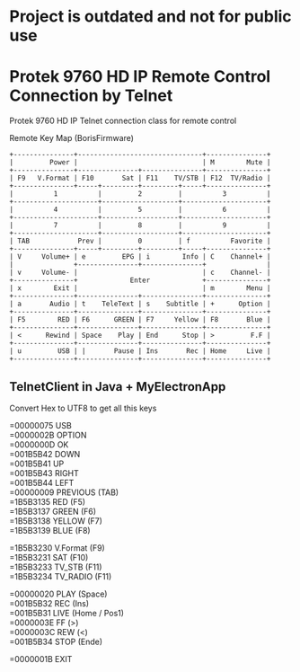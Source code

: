 # Project is outdated and not for public use

# Protek 9760 HD IP Remote Control Connection by Telnet

Protek 9760 HD IP Telnet connection class for remote control

Remote Key Map (BorisFirmware)
```
+---------------+-------------------------------+---------------+
|         Power |                               | M        Mute |
+---------------+---------------+---------------+---------------+
| F9   V.Format | F10       Sat | F11    TV/STB | F12  TV/Radio |
+---------------+-----+---------+---------+-----+---------------+
|          1          |         2         |          3          |
+---------------------+-------------------+---------------------+
|          4          |         5         |          6          |
+---------------------+-------------------+---------------------+
|          7          |         8         |          9          |
+---------------------+-------------------+---------------------+
| TAB            Prev |         0         | f          Favorite |
+---------------+-----+---------+---------+-----+---------------+
| V     Volume+ | e         EPG | i        Info | C    Channel+ |
|               +---------------+---------------+               |
| v     Volume- |                               | c    Channel- |
+---------------+             Enter             +---------------+
| x        Exit |                               | m        Menu |
+---------------+---------------+---------------+---------------+
| a       Audio | t    TeleText | s    Subtitle | +      Option |
+---------------+---------------+---------------+---------------+
| F5        RED | F6      GREEN | F7     Yellow | F8       Blue |
+---------------+---------------+---------------+---------------+
| <      Rewind | Space    Play | End      Stop | >         F.F |
+---------------+---------------+---------------+---------------+
| u         USB | |       Pause | Ins       Rec | Home     Live |
+---------------+---------------+---------------+---------------+
```

## TelnetClient in Java + MyElectronApp


Convert Hex to UTF8 to get all this keys

=00000075 USB     
=0000002B OPTION  
=0000000D OK  
=001B5B42 DOWN  
=001B5B41 UP  
=001B5B43 RIGHT  
=001B5B44 LEFT  
=00000009 PREVIOUS (TAB)  
=1B5B3135 RED     (F5)  
=1B5B3137 GREEN   (F6)  
=1B5B3138 YELLOW  (F7)  
=1B5B3139 BLUE    (F8)  

=1B5B3230 V.Format	(F9)  
=1B5B3231 SAT 		  (F10)  
=1B5B3233 TV_STB 	  (F11)  
=1B5B3234 TV_RADIO	(F11)  

=00000020 PLAY 	(Space)  
=001B5B32 REC   (Ins)  
=001B5B31 LIVE 	(Home / Pos1)  
=0000003E FF 	  (>)  
=0000003C REW	  (<)  
=001B5B34 STOP 	(Ende)  

=0000001B EXIT  

